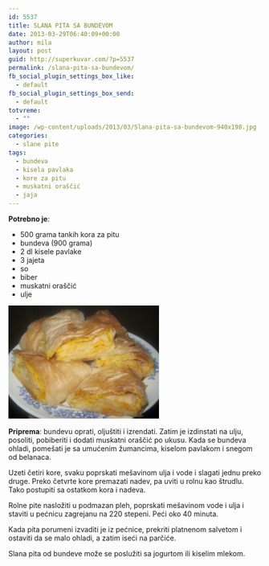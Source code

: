 ```yaml
---
id: 5537
title: SLANA PITA SA BUNDEVOM
date: 2013-03-29T06:40:09+00:00
author: mila
layout: post
guid: http://superkuvar.com/?p=5537
permalink: /slana-pita-sa-bundevom/
fb_social_plugin_settings_box_like:
  - default
fb_social_plugin_settings_box_send:
  - default
totvreme:
  - ""
image: /wp-content/uploads/2013/03/Slana-pita-sa-bundevom-940x198.jpg
categories:
  - slane pite
tags:
  - bundeva
  - kisela pavlaka
  - kore za pitu
  - muskatni oraščić
  - jaja
---
```

**Potrebno je**:

  * 500 grama tankih kora za pitu
  * bundeva (900 grama)
  * 2 dl kisele pavlake
  * 3 jajeta
  * so
  * biber
  * muskatni oraščić
  * ulje

<img class="alignnone size-medium wp-image-5538" src="/wp-content/uploads/2013/03/Slana-pita-sa-bundevom-300x225.jpg" alt="Slana pita sa bundevom" width="300" height="225" /> 

**Priprema**: bundevu oprati, oljuštiti i izrendati. Zatim je izdinstati na ulju, posoliti, pobiberiti i dodati muskatni oraščić po ukusu. Kada se bundeva ohladi, pomešati je sa umućenim žumancima, kiselom pavlakom i snegom od belanaca.

Uzeti četiri kore, svaku poprskati mešavinom ulja i vode i slagati jednu preko druge. Preko četvrte kore premazati nadev, pa uviti u rolnu kao štrudlu. Tako postupiti sa ostatkom kora i nadeva.

Rolne pite nasložiti u podmazan pleh, poprskati mešavinom vode i ulja i staviti u pećnicu zagrejanu na 220 stepeni. Peći oko 40 minuta.

Kada pita porumeni izvaditi je iz pećnice, prekriti platnenom salvetom i ostaviti da se malo ohladi, a zatim iseći na parčiće.

Slana pita od bundeve može se poslužiti sa jogurtom ili kiselim mlekom.